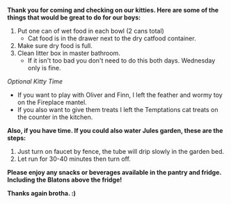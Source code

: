 **Thank you for coming and checking on our kitties. Here are some of the things that would be great to do for our boys:**

1. Put one can of wet food in each bowl (2 cans total)
    - Cat food is in the drawer next to the dry catfood container.
2. Make sure dry food is full.
3. Clean litter box in master bathroom.
    - If it isn't too bad you don't need to do this both days. Wednesday only is fine.

_Optional Kitty Time_
- If you want to play with Oliver and Finn, I left the feather and wormy toy on the Fireplace mantel.
- If you also want to give them treats I left the Temptations cat treats on the counter in the kitchen.

**Also, if you have time. If you could also water Jules garden, these are the steps:**

1. Just turn on faucet by fence, the tube will drip slowly in the garden bed.
2. Let run for 30-40 minutes then turn off.

**Please enjoy any snacks or beverages available in the pantry and fridge. Including the Blatons above the fridge!**

**Thanks again brotha. :)**

